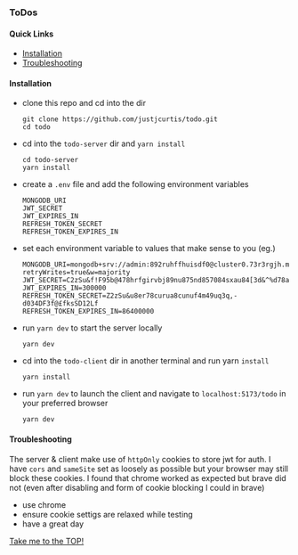 ### ToDos

#### Quick Links
* [Installation](#installation)
* [Troubleshooting](#troubleshooting)

#### Installation
- clone this repo and cd into the dir
    ```
    git clone https://github.com/justjcurtis/todo.git
    cd todo
    ```
- cd into the `todo-server` dir and `yarn install`
    ```
    cd todo-server
    yarn install
    ```
- create a `.env` file and add the following environment variables
    ```
    MONGODB_URI
    JWT_SECRET
    JWT_EXPIRES_IN
    REFRESH_TOKEN_SECRET
    REFRESH_TOKEN_EXPIRES_IN
    ```
- set each environment variable to values that make sense to you (eg.)
    ```
    MONGODB_URI=mongodb+srv://admin:892ruhffhuisdf0@cluster0.73r3rgjh.mongodb.net/todo?retryWrites=true&w=majority
    JWT_SECRET=C2zSu&f!F95b@478hrfgirvbj89nu875nd857084sxau84[3d&^%d78ao3N9WM
    JWT_EXPIRES_IN=300000
    REFRESH_TOKEN_SECRET=Z2zSu&u8er78curua8cunuf4m49uq3q,-d034DF3f@£fksSD12Lf
    REFRESH_TOKEN_EXPIRES_IN=86400000
    ```
- run `yarn dev` to start the server locally
    ```
    yarn dev
    ```
- cd into the `todo-client` dir in another terminal and run yarn `install`
    ```
    yarn install
    ```
- run `yarn dev` to launch the client and navigate to `localhost:5173/todo` in your preferred browser
    ```
    yarn dev
    ```

#### Troubleshooting

The server & client make use of `httpOnly` cookies to store jwt for auth. I have `cors` and `sameSite` set as loosely as possible but your browser may still block these cookies. I found that chrome worked as expected but brave did not (even after disabling and form of cookie blocking I could in brave)

- use chrome
- ensure cookie settigs are relaxed while testing
- have a great day

[Take me to the TOP!](#top)
